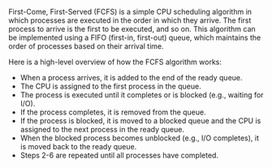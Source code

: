 First-Come, First-Served (FCFS) is a simple CPU scheduling algorithm in which processes are executed in the order in which they arrive. The first process to arrive is the first to be executed, and so on. This algorithm can be implemented using a FIFO (first-in, first-out) queue, which maintains the order of processes based on their arrival time.

Here is a high-level overview of how the FCFS algorithm works:

* When a process arrives, it is added to the end of the ready queue.
* The CPU is assigned to the first process in the queue.
* The process is executed until it completes or is blocked (e.g., waiting for I/O).
* If the process completes, it is removed from the queue.
* If the process is blocked, it is moved to a blocked queue and the CPU is assigned to the next process in the ready queue.
* When the blocked process becomes unblocked (e.g., I/O completes), it is moved back to the ready queue.
* Steps 2-6 are repeated until all processes have completed.
